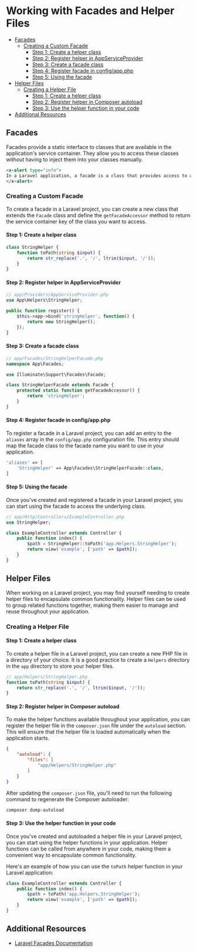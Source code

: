 # Working with Facades and Helper Files

- [Facades](#facades)
  - [Creating a Custom Facade](#creating-a-custom-facade)
    - [Step 1: Create a helper class](#step-1-create-a-helper-class)
    - [Step 2: Register helper in AppServiceProvider](#step-2-register-helper-in-appserviceprovider)
    - [Step 3: Create a facade class](#step-3-create-a-facade-class)
    - [Step 4: Register facade in config/app.php](#step-4-register-facade-in-configappphp)
    - [Step 5: Using the facade](#step-5-using-the-facade)
- [Helper Files](#helper-files)
  - [Creating a Helper File](#creating-a-helper-file)
    - [Step 1: Create a helper class](#step-1-create-a-helper-class-1)
    - [Step 2: Register helper in Composer autoload](#step-2-register-helper-in-composer-autoload)
    - [Step 3: Use the helper function in your code](#step-3-use-the-helper-function-in-your-code)
- [Additional Resources](#additional-resources)

## Facades

Facades provide a static interface to classes that are available in the application's service
container. They allow you to access these classes without having to inject them into your classes
manually.

```html +parse
<x-alert type="info">
In a Laravel application, a facade is a class that provides access to an object from the container.
</x-alert>
```

### Creating a Custom Facade

To create a facade in a Laravel project, you can create a new class that extends the `Facade` class
and define the `getFacadeAccessor` method to return the service container key of the class you want
to access.

#### Step 1: Create a helper class

```php
class StringHelper {
    function toPath(string $input) {
        return str_replace('.', '/', ltrim($input, '/'));
    }
}
```

#### Step 2: Register helper in AppServiceProvider

```php
// app/Providers/AppServiceProvider.php
use App\Helpers\StringHelper;

public function register() {
    $this->app->bind('stringHelper', function() {
        return new StringHelper();
    });
}
```

#### Step 3: Create a facade class

```php
// app/Facades/StringHelperFacade.php
namespace App\Facades;

use Illuminate\Support\Facades\Facade;

class StringHelperFacade extends Facade {
    protected static function getFacadeAccessor() {
        return 'stringHelper';
    }
}
```

#### Step 4: Register facade in config/app.php

To register a facade in a Laravel project, you can add an entry to the `aliases` array in the
`config/app.php` configuration file. This entry should map the facade class to the facade name you
want to use in your application.

```php
'aliases' => [
    'StringHelper' => App\Facades\StringHelperFacade::class,
]
```

#### Step 5: Using the facade


Once you've created and registered a facade in your Laravel project, you can start using the facade
to access the underlying class.

```php
// app/Http/Controllers/ExampleController.php
use StringHelper;

class ExampleController extends Controller {
    public function index() {
        $path = StringHelper::toPath('app.Helpers.StringHelper');
        return view('example', ['path' => $path]);
    }
}
```

## Helper Files

When working on a Laravel project, you may find yourself needing to create helper files to
encapsulate common functionality. Helper files can be used to group related functions together,
making them easier to manage and reuse throughout your application.

### Creating a Helper File

#### Step 1: Create a helper class

To create a helper file in a Laravel project, you can create a new PHP file in a directory of your
choice. It is a good practice to create a `Helpers` directory in the `app` directory to store your
helper files.

```php
// app/Helpers/StringHelper.php
function toPath(string $input) {
    return str_replace('.', '/', ltrim($input, '/'));
}
```

#### Step 2: Register helper in Composer autoload

To make the helper functions available throughout your application, you can register the helper file
in the `composer.json` file under the `autoload` section. This will ensure that the helper file is
loaded automatically when the application starts.

```json
{
    "autoload": {
        "files": [
            "app/Helpers/StringHelper.php"
        ]
    }
}
```

After updating the `composer.json` file, you'll need to run the following command to regenerate the
Composer autoloader:

```bash
composer dump-autoload
```

#### Step 3: Use the helper function in your code

Once you've created and autoloaded a helper file in your Laravel project, you can start using the
helper functions in your application. Helper functions can be called from anywhere in your code,
making them a convenient way to encapsulate common functionality.

Here's an example of how you can use the `toPath` helper function in your Laravel application:

```php
class ExampleController extends Controller {
    public function index() {
        $path = toPath('app.Helpers.StringHelper');
        return view('example', ['path' => $path]);
    }
}
```

## Additional Resources

- [Laravel Facades Documentation](https://laravel.com/docs/11.x/facades)